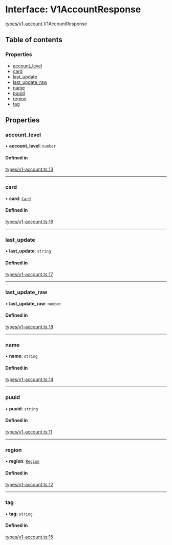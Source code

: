# Interface: V1AccountResponse

[types/v1-account](../modules/types_v1_account.md).V1AccountResponse

## Table of contents

### Properties

- [account\_level](types_v1_account.V1AccountResponse.md#account_level)
- [card](types_v1_account.V1AccountResponse.md#card)
- [last\_update](types_v1_account.V1AccountResponse.md#last_update)
- [last\_update\_raw](types_v1_account.V1AccountResponse.md#last_update_raw)
- [name](types_v1_account.V1AccountResponse.md#name)
- [puuid](types_v1_account.V1AccountResponse.md#puuid)
- [region](types_v1_account.V1AccountResponse.md#region)
- [tag](types_v1_account.V1AccountResponse.md#tag)

## Properties

### account\_level

• **account\_level**: `number`

#### Defined in

[types/v1-account.ts:13](https://github.com/jameslinimk/unofficial-valorant-api/blob/1def087/package/src/types/v1-account.ts#L13)

___

### card

• **card**: [`Card`](types_v1_account.Card.md)

#### Defined in

[types/v1-account.ts:16](https://github.com/jameslinimk/unofficial-valorant-api/blob/1def087/package/src/types/v1-account.ts#L16)

___

### last\_update

• **last\_update**: `string`

#### Defined in

[types/v1-account.ts:17](https://github.com/jameslinimk/unofficial-valorant-api/blob/1def087/package/src/types/v1-account.ts#L17)

___

### last\_update\_raw

• **last\_update\_raw**: `number`

#### Defined in

[types/v1-account.ts:18](https://github.com/jameslinimk/unofficial-valorant-api/blob/1def087/package/src/types/v1-account.ts#L18)

___

### name

• **name**: `string`

#### Defined in

[types/v1-account.ts:14](https://github.com/jameslinimk/unofficial-valorant-api/blob/1def087/package/src/types/v1-account.ts#L14)

___

### puuid

• **puuid**: `string`

#### Defined in

[types/v1-account.ts:11](https://github.com/jameslinimk/unofficial-valorant-api/blob/1def087/package/src/types/v1-account.ts#L11)

___

### region

• **region**: [`Region`](../modules/types_general.md#region)

#### Defined in

[types/v1-account.ts:12](https://github.com/jameslinimk/unofficial-valorant-api/blob/1def087/package/src/types/v1-account.ts#L12)

___

### tag

• **tag**: `string`

#### Defined in

[types/v1-account.ts:15](https://github.com/jameslinimk/unofficial-valorant-api/blob/1def087/package/src/types/v1-account.ts#L15)
